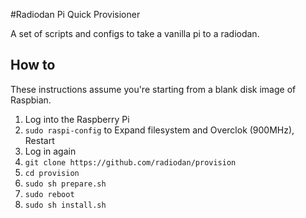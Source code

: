 #Radiodan Pi Quick Provisioner

A set of scripts and configs to take a vanilla pi to a radiodan.

How to
---

These instructions assume you're starting from a blank disk image of Raspbian.

1. Log into the Raspberry Pi
2. `sudo raspi-config` to Expand filesystem and Overclok (900MHz), Restart
3. Log in again
4. `git clone https://github.com/radiodan/provision`
5. `cd provision`
6. `sudo sh prepare.sh`
7. `sudo reboot`
8. `sudo sh install.sh`